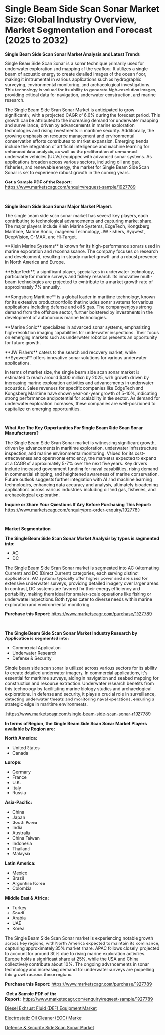 <p><h1>Single Beam Side Scan Sonar Market Size: Global Industry Overview, Market Segmentation and Forecast (2025 to 2032)</h1></p><p><strong>Single Beam Side Scan Sonar Market Analysis and Latest Trends</strong></p>
<p><p>Single Beam Side Scan Sonar is a sonar technique primarily used for underwater exploration and mapping of the seafloor. It utilizes a single beam of acoustic energy to create detailed images of the ocean floor, making it instrumental in various applications such as hydrographic surveying, environmental monitoring, and archaeological investigations. This technology is valued for its ability to generate high-resolution images, providing critical data for navigation, underwater construction, and marine research.</p><p>The Single Beam Side Scan Sonar Market is anticipated to grow significantly, with a projected CAGR of 6.6% during the forecast period. This growth can be attributed to the increasing demand for underwater mapping and surveillance, driven by advancements in marine exploration technologies and rising investments in maritime security. Additionally, the growing emphasis on resource management and environmental conservation efforts contributes to market expansion. Emerging trends include the integration of artificial intelligence and machine learning for enhanced data analysis, as well as the proliferation of unmanned underwater vehicles (UUVs) equipped with advanced sonar systems. As applications broaden across various sectors, including oil and gas, fisheries, and renewable energy, the market for Single Beam Side Scan Sonar is set to experience robust growth in the coming years.</p></p>
<p><strong>Get a Sample PDF of the Report:&nbsp;</strong> <a href="https://www.marketscagr.com/enquiry/request-sample/1927789?utm_campaign=2114&utm_medium=2&utm_source=Github&utm_content=ia&utm_term=28032025&utm_id=single-beam-side-scan-sonar">https://www.marketscagr.com/enquiry/request-sample/1927789</a></p>
<p>&nbsp;</p>
<p><strong>Single Beam Side Scan Sonar Major Market Players</strong></p>
<p><p>The single beam side scan sonar market has several key players, each contributing to technological advancements and capturing market share. The major players include Klein Marine Systems, EdgeTech, Kongsberg Maritime, Marine Sonic, Imagenex Technology, JW Fishers, Syqwest, DeepVision, C-MAX, and Hi-Target.</p><p>**Klein Marine Systems** is known for its high-performance sonars used in marine exploration and reconnaissance. The company focuses on research and development, resulting in steady market growth and a robust presence in North America and Europe.</p><p>**EdgeTech**, a significant player, specializes in underwater technology, particularly for marine surveys and fishery research. Its innovative multi-beam technologies are projected to contribute to a market growth rate of approximately 7% annually. </p><p>**Kongsberg Maritime** is a global leader in maritime technology, known for its extensive product portfolio that includes sonar systems for various applications including defense and oil & gas. The companyenjoys strong demand from the offshore sector, further bolstered by investments in the development of autonomous marine technologies.</p><p>**Marine Sonic** specializes in advanced sonar systems, emphasizing high-resolution imaging capabilities for underwater inspections. Their focus on emerging markets such as underwater robotics presents an opportunity for future growth.</p><p>**JW Fishers** caters to the search and recovery market, while **Syqwest** offers innovative sonar solutions for various underwater applications.</p><p>In terms of market size, the single beam side scan sonar market is estimated to reach around $400 million by 2025, with growth driven by increasing marine exploration activities and advancements in underwater acoustics. Sales revenues for specific companies like EdgeTech and Kongsberg Maritime have shown year-on-year growth of 5-10%, indicating strong performance and potential for scalability in the sector. As demand for underwater exploration increases, these companies are well-positioned to capitalize on emerging opportunities.</p></p>
<p>&nbsp;</p>
<p><strong>What Are The Key Opportunities For Single Beam Side Scan Sonar Manufacturers?</strong></p>
<p><p>The Single Beam Side Scan Sonar market is witnessing significant growth, driven by advancements in maritime exploration, underwater infrastructure inspection, and marine environmental monitoring. Valued for its cost-effectiveness and operational efficiency, the market is expected to expand at a CAGR of approximately 5-7% over the next five years. Key drivers include increased government funding for naval capabilities, rising demand in commercial shipping, and heightened awareness of marine conservation. Future outlook suggests further integration with AI and machine learning technologies, enhancing data accuracy and analysis, ultimately broadening applications across various industries, including oil and gas, fisheries, and archaeological exploration.</p></p>
<p><strong>Inquire or Share Your Questions If Any Before Purchasing This Report:</strong> <a href="https://www.marketscagr.com/enquiry/pre-order-enquiry/1927789?utm_campaign=2114&utm_medium=2&utm_source=Github&utm_content=ia&utm_term=28032025&utm_id=single-beam-side-scan-sonar">https://www.marketscagr.com/enquiry/pre-order-enquiry/1927789</a></p>
<p>&nbsp;</p>
<p><strong>Market Segmentation</strong></p>
<p><strong>The Single Beam Side Scan Sonar Market Analysis by types is segmented into:</strong></p>
<p><ul><li>AC</li><li>DC</li></ul></p>
<p><p>The Single Beam Side Scan Sonar market is segmented into AC (Alternating Current) and DC (Direct Current) categories, each serving distinct applications. AC systems typically offer higher power and are used for extensive underwater surveys, providing detailed imagery over larger areas. In contrast, DC systems are favored for their energy efficiency and portability, making them ideal for smaller-scale operations like fishing or underwater inspections. Both types cater to diverse needs within marine exploration and environmental monitoring.</p></p>
<p><strong>Purchase this Report:&nbsp;</strong><a href="https://www.marketscagr.com/purchase/1927789?utm_campaign=2114&utm_medium=2&utm_source=Github&utm_content=ia&utm_term=28032025&utm_id=single-beam-side-scan-sonar">https://www.marketscagr.com/purchase/1927789</a></p>
<p>&nbsp;</p>
<p><strong>The Single Beam Side Scan Sonar Market Industry Research by Application is segmented into:</strong></p>
<p><ul><li>Commercial Application</li><li>Underwater Research</li><li>Defense & Security</li></ul></p>
<p><p>Single beam side scan sonar is utilized across various sectors for its ability to create detailed underwater imagery. In commercial applications, it's essential for maritime surveys, aiding in navigation and seabed mapping for construction and resource extraction. Underwater research benefits from this technology by facilitating marine biology studies and archaeological explorations. In defense and security, it plays a crucial role in surveillance, detecting underwater threats and monitoring naval operations, ensuring a strategic edge in maritime environments.</p></p>
<p><a href="https://www.marketscagr.com/single-beam-side-scan-sonar-r1927789?utm_campaign=2114&utm_medium=2&utm_source=Github&utm_content=ia&utm_term=28032025&utm_id=single-beam-side-scan-sonar">&nbsp;https://www.marketscagr.com/single-beam-side-scan-sonar-r1927789</a></p>
<p><strong>In terms of Region, the Single Beam Side Scan Sonar Market Players available by Region are:</strong></p>
<p>
    <p> <strong> North America: </strong>
        <ul>
            <li>United States</li>
            <li>Canada</li>
        </ul>
        </p> 
    <p> <strong> Europe: </strong>
        <ul>
            <li>Germany</li>
            <li>France</li>
            <li>U.K.</li>
            <li>Italy</li>
            <li>Russia</li>
        </ul>
        </p> 
    <p> <strong> Asia-Pacific: </strong>
        <ul>
            <li>China</li>
            <li>Japan</li>
            <li>South Korea</li>
            <li>India</li>
            <li>Australia</li>
            <li>China Taiwan</li>
            <li>Indonesia</li>
            <li>Thailand</li>
            <li>Malaysia</li>
        </ul>
        </p> 
    <p> <strong> Latin America: </strong>
        <ul>
            <li>Mexico</li>
            <li>Brazil</li>
            <li>Argentina Korea</li>
            <li>Colombia</li>
        </ul>
        </p> 
    <p> <strong> Middle East & Africa: </strong>
        <ul>
            <li>Turkey</li>
            <li>Saudi</li>
            <li>Arabia</li>
            <li>UAE</li>
            <li>Korea</li>
        </ul>
    </p>
    </p>
<p><p>The Single Beam Side Scan Sonar market is experiencing notable growth across key regions, with North America expected to maintain its dominance, capturing approximately 35% market share. APAC follows closely, projected to account for around 30% due to rising marine exploration activities. Europe holds a significant share at 25%, while the USA and China collectively contribute about 10%. The ongoing advancements in sonar technology and increasing demand for underwater surveys are propelling this growth across these regions.</p></p>
<p><strong>Purchase this Report: </strong><a href="https://www.marketscagr.com/purchase/1927789?utm_campaign=2114&utm_medium=2&utm_source=Github&utm_content=ia&utm_term=28032025&utm_id=single-beam-side-scan-sonar">https://www.marketscagr.com/purchase/1927789</a></p>
<p>&nbsp;<strong>Get a Sample PDF of the Report:&nbsp;&nbsp;</strong><a href="https://www.marketscagr.com/enquiry/request-sample/1927789?utm_campaign=2114&utm_medium=2&utm_source=Github&utm_content=ia&utm_term=28032025&utm_id=single-beam-side-scan-sonar">https://www.marketscagr.com/enquiry/request-sample/1927789</a></p>
<p><strong></strong></p>
<p><p><a href="https://github.com/pizolina/Market-Research-Report-List-7/blob/main/diesel-exhaust-fluid-def-equipment-market.md?utm_campaign=2114&utm_medium=2&utm_source=Github&utm_content=ia&utm_term=28032025&utm_id=single-beam-side-scan-sonar">Diesel Exhaust Fluid (DEF) Equipment Market</a></p><p><a href="https://github.com/sionepeppess/Market-Research-Report-List-1/blob/main/electrostatic-oil-cleaner-eoc-market.md?utm_campaign=2114&utm_medium=2&utm_source=Github&utm_content=ia&utm_term=28032025&utm_id=single-beam-side-scan-sonar">Electrostatic Oil Cleaner (EOC) Market</a></p><p><a href="https://github.com/tamvrosiya/Market-Research-Report-List-6/blob/main/defense-security-side-scan-sonar-market.md?utm_campaign=2114&utm_medium=2&utm_source=Github&utm_content=ia&utm_term=28032025&utm_id=single-beam-side-scan-sonar">Defense & Security Side Scan Sonar Market</a></p></p>